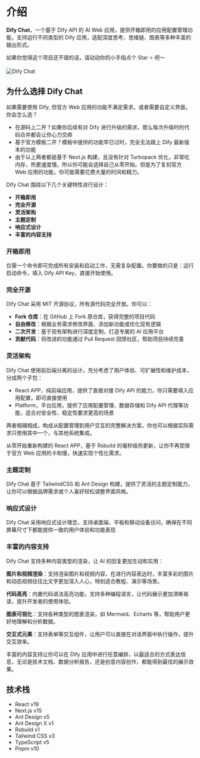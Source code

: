 # 介绍

**Dify Chat**，一个基于 Dify API 的 AI Web 应用，提供开箱即用的应用配置管理功能，支持运行不同类型的 Dify 应用，适配深度思考、思维链、图表等多种丰富的输出形式。

如果你觉得这个项目还不错的话，请动动你的小手指点个 Star ⭐️ 吧～

![Dify Chat](/banner.png)

## 为什么选择 Dify Chat

如果需要使用 Dify, 但官方 Web 应用的功能不满足需求，或者需要自定义界面，你会怎么选？

- 在源码上二开？如果你后续有对 Dify 进行升级的需求，那么每次升级时的代码合并都会让你心力交瘁
- 基于官方模板二开？模板中提供的功能早已过时，完全无法跟上 Dify 最新版本的功能
- 由于以上两者都是基于 Next.js 构建，且没有针对 Turbopack 优化，非常吃内存，热更速度慢。所以你可能会选择自己从零开始。但是为了复刻官方 Web 应用的功能，你可能需要花费大量的时间和精力。

Dify Chat 围绕以下几个关键特性进行设计：

- **开箱即用**
- **完全开源**
- **灵活架构**
- **主题定制**
- **响应式设计**
- **丰富的内容支持**

### 开箱即用

仅需一个命令即可完成所有安装和启动工作，无需复杂配置。你要做的只是：运行启动命令，填入 Dify API Key，直接开始使用。

### 完全开源

Dify Chat 采用 MIT 开源协议，所有源代码完全开放。你可以：

- **Fork 仓库**：在 GitHub 上 Fork 原仓库，获得完整的项目代码
- **自由修改**：根据业务需求修改界面、添加新功能或优化现有逻辑
- **二次开发**：基于现有架构进行深度定制，打造专属的 AI 应用平台
- **贡献代码**：将改进的功能通过 Pull Request 回馈社区，帮助项目持续完善

### 灵活架构

Dify Chat 使用前后端分离的设计，充分考虑了用户体验、可扩展性和维护成本，分成两个子包：

- React APP，纯前端应用，提供了直接对接 Dify API 的能力，你只需要填入应用配置，即可直接使用
- Platform，平台应用，提供了应用配置管理、数据存储和 Dify API 代理等功能，适合对安全性、稳定性要求更高的场景

两者相辅相成，构成从配置管理到用户交互的完整解决方案，你也可以根据实际需求只使用其中一个，与其他系统集成。

从零开始重新构建的 React APP，基于 Rsbuild 的毫秒级热更新，让你不再受限于官方 Web 应用的卡和慢，快速实现个性化需求。

### 主题定制

Dify Chat 基于 TailwindCSS 和 Ant Design 构建，提供了灵活的主题定制能力，让你可以根据品牌需求或个人喜好轻松调整界面风格。

### 响应式设计

Dify Chat 采用响应式设计理念，支持桌面端、平板和移动设备访问，确保在不同屏幕尺寸下都能提供一致的用户体验和功能表现

### 丰富的内容支持

Dify Chat 支持多种内容类型的渲染，让 AI 的回复更加生动和实用：

**图片和视频渲染**：支持渲染图片和视频内容，在进行内容表达时，丰富多彩的图片和动态视频往往比文字更加深入人心，特别适合教程、演示等场景。

**代码高亮**：内置代码语法高亮功能，支持多种编程语言，让代码展示更加清晰易读，提升开发者的使用体验。

**图表可视化**：支持各种类型的图表渲染，如 Mermaid、Echarts 等，帮助用户更好地理解和分析数据。

**交互式元素**：支持表单等交互组件，让用户可以直接在对话界面中执行操作，提升交互效率。

丰富的内容支持让你可以在 Dify 应用中进行任意编排，以最适合的方式表达信息，无论是技术文档、数据分析报告，还是创意内容创作，都能得到最佳的展示效果。

## 技术栈

- React v19
- Next.js v15
- Ant Design v5
- Ant Design X v1
- Rsbuild v1
- Tailwind CSS v3
- TypeScript v5
- Pnpm v10

